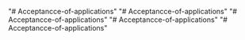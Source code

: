 "# Acceptancce-of-applications" 
"# Acceptancce-of-applications" 
"# Acceptancce-of-applications" 
"# Acceptancce-of-applications" 
"# Acceptancce-of-applications" 
